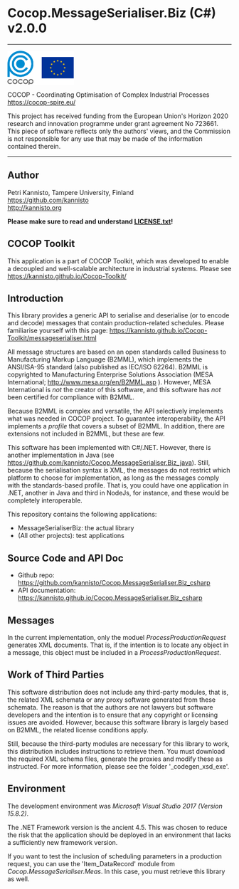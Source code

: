 
Cocop.MessageSerialiser.Biz (C#) v2.0.0
=======================================

---

<img src="logos.png" alt="COCOP and EU" style="display:block;margin-right:auto" />

COCOP - Coordinating Optimisation of Complex Industrial Processes  
https://cocop-spire.eu/

This project has received funding from the European Union's Horizon 2020
research and innovation programme under grant agreement No 723661. This piece
of software reflects only the authors' views, and the Commission is not
responsible for any use that may be made of the information contained therein.

---


Author
------

Petri Kannisto, Tampere University, Finland  
https://github.com/kannisto  
http://kannisto.org

**Please make sure to read and understand [LICENSE.txt](./LICENSE.txt)!**


COCOP Toolkit
-------------

This application is a part of COCOP Toolkit, which was developed to enable a 
decoupled and well-scalable architecture in industrial systems. Please see 
https://kannisto.github.io/Cocop-Toolkit/


Introduction
------------

This library provides a generic API to serialise and deserialise (or to encode
and decode) messages that contain production-related schedules. Please
familiarise yourself with this page: 
https://kannisto.github.io/Cocop-Toolkit/messageserialiser.html

All message structures are based on an open standards called Business to
Manufacturing Markup Language (B2MML), which implements the ANSI/ISA-95
standard (also published as IEC/ISO 62264). B2MML is copyrighted to
Manufacturing Enterprise Solutions Association (MESA International;
http://www.mesa.org/en/B2MML.asp ).
However, MESA International is _not_ the creator of this software, and this
software has _not_ been certified for compliance with B2MML.

Because B2MML is complex and versatile, the API selectively implements what was
needed in COCOP project. To guarantee interoperability, the API implements a
_profile_ that covers a subset of B2MML. In addition, there are
extensions not included in B2MML, but these are few.

This software has been implemented with C#/.NET. However, there is another 
implementation in Java (see 
https://github.com/kannisto/Cocop.MessageSerialiser.Biz_java). Still, because
the serialisation syntax is XML, the messages do not restrict which platform to
choose for implementation, as long as the messages comply with the
standards-based profile. That is, you could have one application in .NET,
another in Java and third in NodeJs, for instance, and these would be
completely interoperable.

This repository contains the following applications:

* MessageSerialiserBiz: the actual library
* (All other projects): test applications


Source Code and API Doc
-----------------------

* Github repo: https://github.com/kannisto/Cocop.MessageSerialiser.Biz_csharp
* API documentation: https://kannisto.github.io/Cocop.MessageSerialiser.Biz_csharp


Messages
--------

In the current implementation, only the moduel _ProcessProductionRequest_
generates XML documents. That is, if the intention is to locate any object in a
message, this object must be included in a _ProcessProductionRequest_.


Work of Third Parties
---------------------

This software distribution does not include any third-party modules, that is,
the related XML schemata or any proxy software generated from these schemata.
The reason is that the authors are not lawyers but software developers and the
intention is to ensure that any copyright or licensing issues are avoided.
However, because this software library is largely based on B2MML, the related
license conditions apply.

Still, because the third-party modules are necessary for this library to work,
this distribution includes instructions to retrieve them. You must download the
required XML schema files, generate the proxies and modify these as instructed.
For more information, please see the folder '\_codegen\_xsd\_exe'.


Environment
-----------

The development environment was _Microsoft Visual Studio 2017 (Version 15.8.2)_.

The .NET Framework version is the ancient 4.5. This was chosen to reduce the
risk that the application should be deployed in an environment that lacks a 
sufficiently new framework version.

If you want to test the inclusion of scheduling parameters in a production
request, you can use the 'Item\_DataRecord' module from
_Cocop.MessageSerialiser.Meas_. In this case, you must retrieve this
library as well.
